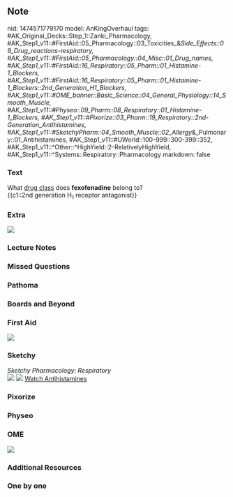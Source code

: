 ## Note
nid: 1474571779170
model: AnKingOverhaul
tags: #AK_Original_Decks::Step_1::Zanki_Pharmacology, #AK_Step1_v11::#FirstAid::05_Pharmacology::03_Toxicities_&_Side_Effects::09_Drug_reactions_-_respiratory, #AK_Step1_v11::#FirstAid::05_Pharmacology::04_Misc::01_Drug_names, #AK_Step1_v11::#FirstAid::16_Respiratory::05_Pharm::01_Histamine-1_Blockers, #AK_Step1_v11::#FirstAid::16_Respiratory::05_Pharm::01_Histamine-1_Blockers::2nd_Generation_H1_Blockers, #AK_Step1_v11::#OME_banner::Basic_Science::04_General_Physiology::14_Smooth_Muscle, #AK_Step1_v11::#Physeo::09_Pharm::08_Respiratory::01_Histamine-1_Blockers, #AK_Step1_v11::#Pixorize::03_Pharm::19_Respiratory::2nd-Generation_Antihistamines, #AK_Step1_v11::#SketchyPharm::04_Smooth_Muscle::02_Allergy_&_Pulmonary::01_Antihistamines, #AK_Step1_v11::#UWorld::100-999::300-399::352, #AK_Step1_v11::^Other::^HighYield::2-RelativelyHighYield, #AK_Step1_v11::^Systems::Respiratory::Pharmacology
markdown: false

### Text
<div>
  What <u>drug class</u> does <b>fexofenadine</b> belong to?
</div>
<div>
  {{c1::2nd generation H<sub>1</sub> receptor antagonist}}
</div>

### Extra
<img src="paste-272026048660038.jpg">

### Lecture Notes


### Missed Questions


### Pathoma


### Boards and Beyond


### First Aid
<img src="paste-233629041033219.jpg">

### Sketchy
<div>
  <i>Sketchy Pharmacology: Respiratory</i>
</div><img src=
"Screen%20Shot%202019-09-16%20at%207.01.13%20PM.png"> <img src=
"Screen%20Shot%202019-09-16%20at%207.01.26%20PM.png"> <a href=
"https://dashboard.sketchy.com/study/medical/courses/medical-pharmacology/units/medical-pharmacology-smooth-muscle/videos/medical-pharmacology-smooth-muscle-allergy-and-pulmonary-antihistamines?utm_source=anki&utm_medium=partnership&utm_campaign=february_update&utm_content=medical">
Watch Antihistamines</a>

### Pixorize


### Physeo


### OME
<div class="ome-widget">
  <a href=
  "https://onlinemeded.org/spa/general-physiology/smooth-muscle/acquire?ref=anki">
  <img src="_OME_AnkiFlashcards_Lesson_1.png"></a>
</div>

### Additional Resources


### One by one

